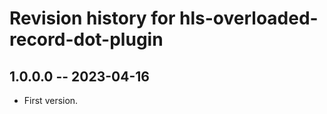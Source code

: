 # Revision history for hls-overloaded-record-dot-plugin

## 1.0.0.0 -- 2023-04-16

* First version. 

